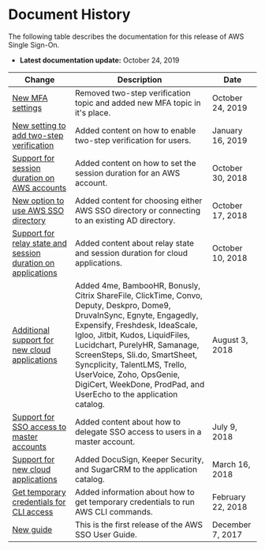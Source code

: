 # Document History<a name="doc-history"></a>

The following table describes the documentation for this release of AWS Single Sign\-On\.
+ **Latest documentation update:** October 24, 2019

| Change | Description | Date | 
| --- |--- |--- |
| [New MFA settings](https://docs.aws.amazon.com/singlesignon/latest/userguide/enable-mfa.html) | Removed two\-step verification topic and added new MFA topic in it's place\. | October 24, 2019 | 
| [New setting to add two\-step verification](https://docs.aws.amazon.com/singlesignon/latest/userguide/enable-mfa.html) | Added content on how to enable two\-step verification for users\. | January 16, 2019 | 
| [Support for session duration on AWS accounts](https://docs.aws.amazon.com/singlesignon/latest/userguide/howtosessionduration.html) | Added content on how to set the session duration for an AWS account\. | October 30, 2018 | 
| [New option to use AWS SSO directory](https://docs.aws.amazon.com/singlesignon/latest/userguide/manage-your-directory.html) | Added content for choosing either AWS SSO directory or connecting to an existing AD directory\. | October 17, 2018 | 
| [Support for relay state and session duration on applications](https://docs.aws.amazon.com/singlesignon/latest/userguide/appproperties.html) | Added content about relay state and session duration for cloud applications\. | October 10, 2018 | 
| [Additional support for new cloud applications](https://docs.aws.amazon.com/singlesignon/latest/userguide/saasapps.html) | Added 4me, BambooHR, Bonusly, Citrix ShareFile, ClickTime, Convo, Deputy, Deskpro, Dome9, DruvaInSync, Egnyte, Engagedly, Expensify, Freshdesk, IdeaScale, Igloo, Jitbit, Kudos, LiquidFiles, Lucidchart, PurelyHR, Samanage, ScreenSteps, Sli\.do, SmartSheet, Syncplicity, TalentLMS, Trello, UserVoice, Zoho, OpsGenie, DigiCert, WeekDone, ProdPad, and UserEcho to the application catalog\. | August 3, 2018 | 
| [Support for SSO access to master accounts](https://docs.aws.amazon.com/singlesignon/latest/userguide/useraccess.html) | Added content about how to delegate SSO access to users in a master account\. | July 9, 2018 | 
| [Support for new cloud applications](https://docs.aws.amazon.com/singlesignon/latest/userguide/saasapps.html) | Added DocuSign, Keeper Security, and SugarCRM to the application catalog\. | March 16, 2018 | 
| [Get temporary credentials for CLI access](https://docs.aws.amazon.com/singlesignon/latest/userguide/howtogetcredentials.html) | Added information about how to get temporary credentials to run AWS CLI commands\. | February 22, 2018 | 
| [New guide](https://docs.aws.amazon.com/singlesignon/latest/userguide/what-is.html) | This is the first release of the AWS SSO User Guide\. | December 7, 2017 | 